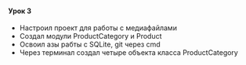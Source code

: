 #### Урок 3
- Настроил проект для работы с медиафайлами
- Создал модули ProductCategory и Product
- Освоил азы рабты с SQLite, git через cmd
- Через терминал создал четыре объекта класса ProductCategory

